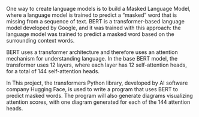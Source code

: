 One way to create language models is to build a Masked Language Model, where a language model is trained to predict a “masked” word that is missing from a sequence of text. BERT is a transformer-based language model developed by Google, and it was trained with this approach: the language model was trained to predict a masked word based on the surrounding context words.

BERT uses a transformer architecture and therefore uses an attention mechanism for understanding language. In the base BERT model, the transformer uses 12 layers, where each layer has 12 self-attention heads, for a total of 144 self-attention heads.

In This project, the transformers Python library, developed by AI software company Hugging Face, is used to write a program that uses BERT to predict masked words. The program will also generate diagrams visualizing attention scores, with one diagram generated for each of the 144 attention heads.
